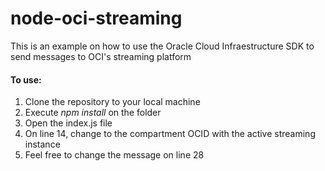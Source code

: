 # node-oci-streaming
This is an example on how to use the Oracle Cloud Infraestructure SDK to send messages to OCI's streaming platform

#### To use:

1. Clone the repository to your local machine
2. Execute _npm install_ on the folder
3. Open the index.js file
4. On line 14, change to the compartment OCID with the active streaming instance
5. Feel free to change the message on line 28
